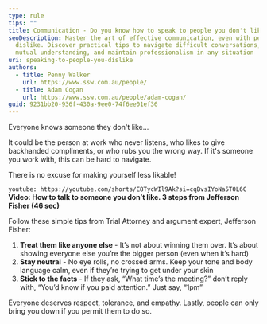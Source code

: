 ```yaml
---
type: rule
tips: ""
title: Communication - Do you know how to speak to people you don't like?
seoDescription: Master the art of effective communication, even with people you
  dislike. Discover practical tips to navigate difficult conversations, build
  mutual understanding, and maintain professionalism in any situation
uri: speaking-to-people-you-dislike
authors:
  - title: Penny Walker
    url: https://www.ssw.com.au/people/
  - title: Adam Cogan
    url: https://www.ssw.com.au/people/adam-cogan/
guid: 9231bb20-936f-430a-9ee0-74f6ee01ef36
---
```

Everyone knows someone they don't like...

It could be the person at work who never listens, who likes to give backhanded compliments, or who rubs you the wrong way. If it's someone you work with, this can be hard to navigate. 

<!--endintro-->

There is no excuse for making yourself less likable!

`youtube: https://youtube.com/shorts/E8TycWIl9Ak?si=cqBvsIYoNa5T0L6C`
**Video: How to talk to someone you don’t like. 3 steps from Jefferson Fisher (46 sec)**

Follow these simple tips from Trial Attorney and argument expert, Jefferson Fisher:

1. **Treat them like anyone else** - It’s not about winning them over. It’s about showing everyone else you’re the bigger person (even when it’s hard)
2. **Stay neutral** - No eye rolls, no crossed arms. Keep your tone and body language calm, even if they’re trying to get under your skin
3. **Stick to the facts** - If they ask, “What time’s the meeting?” don’t reply with, “You’d know if you paid attention.” Just say, “1pm”

Everyone deserves respect, tolerance, and empathy. Lastly, people can only bring you down if you permit them to do so.

